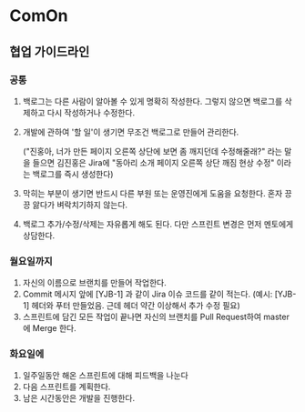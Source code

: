 # ComOn

## 협업 가이드라인

### 공통

1. 백로그는 다른 사람이 알아볼 수 있게 명확히 작성한다. 그렇지 않으면 백로그를 삭제하고 다시 작성하거나 수정한다.

2. 개발에 관하여 '할 일'이 생기면 무조건 백로그로 만들어 관리한다.

   ("진홍아, 너가 만든 페이지 오른쪽 상단에 보면 좀 깨지던데 수정해줄래?" 라는 말을 들으면 김진홍은 Jira에 "동아리 소개 페이지 오른쪽 상단 깨짐 현상 수정" 이라는 백로그를 즉시 생성한다)

3. 막히는 부분이 생기면 반드시 다른 부원 또는 운영진에게 도움을 요청한다. 혼자 끙끙 앓다가 벼락치기하지 않는다.

4. 백로그 추가/수정/삭제는 자유롭게 해도 된다. 다만 스프린트 변경은 먼저 멘토에게 상담한다.

### 월요일까지

1. 자신의 이름으로 브랜치를 만들어 작업한다.
2. Commit 메시지 앞에 [YJB-1] 과 같이 Jira 이슈 코드를 같이 적는다.
   (예시: [YJB-1] 헤더와 푸터 만들었음. 근데 헤더 약간 이상해서 추가 수정 필요)
3. 스프린트에 담긴 모든 작업이 끝나면 자신의 브랜치를 Pull Request하여 master에 Merge 한다.

### 화요일에

1. 일주일동안 해온 스프린트에 대해 피드백을 나눈다
2. 다음 스프린트를 계획한다.
3. 남은 시간동안은 개발을 진행한다.

